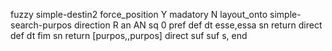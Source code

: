 fuzzy simple-destin2
   force_position Y
   madatory N
   layout_onto simple-search-purpos
   direction R
   an AN
   sq 0
   pref 
   def 
    dt esse,essa
    sn 
    return 
    direct 
   def 
    dt fim
    sn 
    return [purpos,,purpos]
    direct 
   suf 
   suf s,
end

